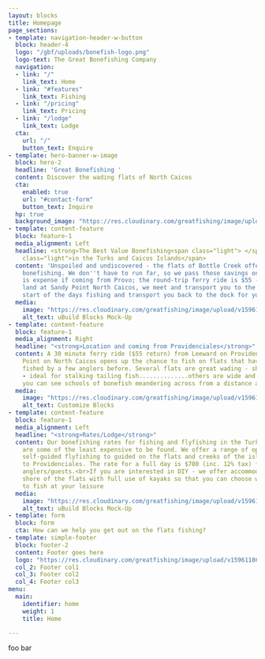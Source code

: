 ```yaml
---
layout: blocks
title: Homepage
page_sections:
- template: navigation-header-w-button
  block: header-4
  logo: "/gbf/uploads/bonefish-logo.png"
  logo-text: The Great Bonefishing Company
  navigation:
  - link: "/"
    link_text: Home
  - link: "#features"
    link_text: Fishing
  - link: "/pricing"
    link_text: Pricing
  - link: "/lodge"
    link_text: Lodge
  cta:
    url: "/"
    button_text: Enquire
- template: hero-banner-w-image
  block: hero-2
  headline: 'Great Bonefishing '
  content: Discover the wading flats of North Caicos
  cta:
    enabled: true
    url: "#contact-form"
    button_text: Inquire
  hp: true
  background_image: "https://res.cloudinary.com/greatfishing/image/upload/v1596117811/hooked_knkil1.webp"
- template: content-feature
  block: feature-1
  media_alignment: Left
  headline: <strong>The Best Value Bonefishing<span class="light"> </span></strong><span
    class="light">in the Turks and Caicos Islands</span>
  content: 'Unspoiled and undiscovered - the flats of Bottle Creek offer world-class
    bonefishing. We don''t have to run far, so we pass those savings on to you. There
    is expense if coming from Provo; the round-trip ferry ride is $55 - but once you
    land at Sandy Point North Caicos, we meet and transport you to the lodge for the
    start of the days fishing and transport you back to the dock for your return trip.<br><br> '
  media:
    image: "https://res.cloudinary.com/greatfishing/image/upload/v1596118651/waterbone_gtslca.jpg"
    alt_text: uBuild Blocks Mock-Up
- template: content-feature
  block: feature-1
  media_alignment: Right
  headline: "<strong>Location and coming from Providenciales</strong>"
  content: A 30 minute ferry ride ($55 return) from Leeward on Providenciales to Sandy
    Point on North Caicos opens up the chance to fish on flats that have only been
    fished by a few anglers before. Several flats are great wading - shallow and firm
    - ideal for stalking tailing fish..............others are wide and sandy so that
    you can see schools of bonefish meandering across from a distance away.
  media:
    image: "https://res.cloudinary.com/greatfishing/image/upload/v1596118635/maps_bakliy.png"
    alt_text: Customize Blocks
- template: content-feature
  block: feature-1
  media_alignment: Left
  headline: "<strong>Rates/Lodge</strong>"
  content: Our bonefishing rates for fishing and flyfishing in the Turks and Caicos
    are some of the least expensive to be found. We offer a range of options from
    self-guided flyfishing to guided on the flats and creeks of the islands contiguous
    to Providenciales. The rate for a full day is $700 (inc. 12% tax) for up to two
    anglers/guests.<br>If you are interested in DIY - we offer accommodation on the
    shore of the flats with full use of kayaks so that you can choose where and when
    to fish at your leisure
  media:
    image: "https://res.cloudinary.com/greatfishing/image/upload/v1596118632/lodge-on-bottle-creek_zxitfh.jpg"
    alt_text: uBuild Blocks Mock-Up
- template: form
  block: form
  cta: How can we help you get out on the flats fishing?
- template: simple-footer
  block: footer-2
  content: Footer goes here
  logo: "https://res.cloudinary.com/greatfishing/image/upload/v1596118603/bonefish-logo_idgsje.png"
  col_2: Footer col1
  col_3: Footer col2
  col_4: Footer col3
menu:
  main:
    identifier: home
    weight: 1
    title: Home

---
```

foo bar